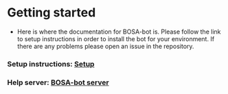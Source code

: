# Getting started

  * Here is where the documentation for BOSA-bot is. Please follow the link to setup instructions in order to install the bot for your environment. If there are any problems please open an issue in the repository.

### Setup instructions: [Setup](Running-bot/Setup.md)

### Help server: [BOSA-bot server](https://discord.gg/tmFf5zt827)

